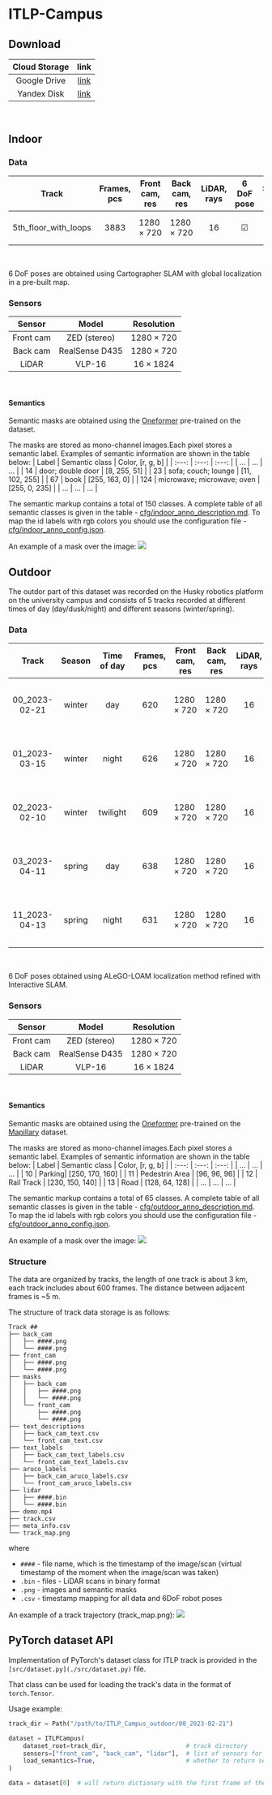 # ITLP-Campus

## Download

| Cloud Storage | link | 
|  :---: | :---: |
| Google Drive | [link](https://drive.google.com/drive/folders/14-0Ew5qVWh607tdFsovbXZsdWX-vU-Vy?usp=sharing) |
| Yandex Disk | [link](https://disk.yandex.ru/d/mw4qmSfCBEAh7w) |
<br/>

## Indoor

### Data

| Track | Frames, pcs | Front cam, res | Back cam, res | LiDAR, rays | 6 DoF pose | Semantic masks | Aruco ID | OCR Text labels |
|  :---: | :---: | :---: | :---: | :---: | :---: | :---: | :---: | :---: |
| 5th_floor_with_loops | $3883$ | $1280\times 720$ | $1280\times 720$ | 16 | &#9745; | $1280	\times 720 \times 150$  | &#9745; | &#9745; |
<br/>

6 DoF poses are obtained using Cartographer SLAM with global localization in a pre-built map.

### Sensors

| Sensor | Model | Resolution |
|  :---: | :---: | :---: |
| Front cam | ZED (stereo) | $1280\times 720$ |
| Back cam | RealSense D435 | $1280\times 720$ |
| LiDAR | VLP-16 | $16\times 1824$ |
<br/>

#### Semantics

Semantic masks are obtained using the [Oneformer](https://github.com/SHI-Labs/OneFormer)  pre-trained on the [<Dataset-name>](dataset-webpage) dataset.

The masks are stored as mono-channel images.Each pixel stores a semantic label. Examples of semantic information are shown in the table below:
| Label | Semantic class | Color, [r, g, b] |
|  :---: | :---: | :---: |
| ... | ... | ... |
| $14$ | door; double door | [8, 255, 51] |
| $23$ | sofa; couch; lounge | [11, 102, 255] |
| $67$ | book | [255, 163, 0] |
| $124$ | microwave; microwave; oven | [255, 0, 235] |
| ... | ... | ... |
<br/>

The semantic markup contains a total of $150$ classes. A complete table of all semantic classes is given in the table - [cfg/indoor_anno_description.md](cfg/indoor_anno_description.md). To map the id labels with rgb colors you should use the configuration file - [cfg/indoor_anno_config.json](cfg/indoor_anno_config.json).

An example of a mask over the image:
![](img/sem_mask_image_indoor.png)

## Outdoor
The outdor part of this dataset was recorded on the Husky robotics platform on the university campus and consists of 5 tracks recorded at different times of day (day/dusk/night) and different seasons (winter/spring).

### Data

| Track | Season | Time of day | Frames, pcs | Front cam, res | Back cam, res | LiDAR, rays | 6 DoF pose | Semantic masks | Aruco ID | OCR Text labels |
|  :---: | :---: | :---: | :---: | :---: | :---: | :---: | :---: |:---: | :---: | :---: |
| 00_2023-02-21 | winter | day | $620$ | $1280	\times 720$ | $1280	\times 720$ | 16 | &#9745; | front + back <br/> $1280	\times 720 \times 65$ classes  | &#9745; | &#9745; |
| 01_2023-03-15 | winter| night | $626$ | $1280	\times 720$ | $1280	\times 720$ | 16 | &#9745; | front + back <br/> $1280	\times 720 \times 65$ classes  |&#9745; | &#9745; |
| 02_2023-02-10 | winter | twilight | $609$ | $1280	\times 720$ | $1280	\times 720$ | 16 | &#9745; | front + back <br/> $1280	\times 720 \times 65$ classes  |&#9745; | &#9745; |
| 03_2023-04-11 | spring | day | $638$ | $1280	\times 720$ | $1280	\times 720$ | 16 | &#9745; | front + back <br/> $1280	\times 720 \times 65$ classes  |&#9745; | &#9745; |
| 11_2023-04-13 | spring | night | $631$ | $1280	\times 720$ | $1280	\times 720$ | 16 | &#9745; |  front + back <br/> $1280	\times 720 \times 65$ classes  |&#9745; | &#9745; |
<br/>

6 DoF poses obtained using ALeGO-LOAM localization method refined with Interactive SLAM.

### Sensors

| Sensor | Model | Resolution |
|  :---: | :---: | :---: |
| Front cam | ZED (stereo) | $1280	\times 720$ |
| Back cam | RealSense D435 | $1280	\times 720$ |
| LiDAR | VLP-16 | $16\times 1824$ |
<br/>

#### Semantics

Semantic masks are obtained using the [Oneformer](https://github.com/SHI-Labs/OneFormer)  pre-trained on the [Mapillary](https://paperswithcode.com/dataset/mapillary-vistas-dataset) dataset.

The masks are stored as mono-channel images.Each pixel stores a semantic label. Examples of semantic information are shown in the table below:
| Label | Semantic class | Color, [r, g, b] |
|  :---: | :---: | :---: |
| ... | ... | ... |
| 10 | Parking| [250, 170, 160] |
| 11 | Pedestrin Area | [96, 96, 96] |
| 12 | Rail Track | [230, 150, 140] |
| 13 | Road | [128, 64, 128] |
| ... | ... | ... |
<br/>

The semantic markup contains a total of $65$ classes. A complete table of all semantic classes is given in the table - [cfg/outdoor_anno_description.md](cfg/outdoor_anno_description.md). To map the id labels with rgb colors you should use the configuration file - [cfg/outdoor_anno_config.json](cfg/outdoor_anno_config.json).

An example of a mask over the image:
![](img/segmentation_mask_over_image_demo.png)

### Structure

The data are organized by tracks, the length of one track is about 3 km, each track includes about 600 frames. The distance between adjacent frames is ~5 m.

The structure of track data storage is as follows:
```text
Track ##
├── back_cam
│   ├── ####.png
│   └── ####.png
├── front_cam
│   ├── ####.png
│   └── ####.png
├── masks
│   ├── back_cam
│   │   ├── ####.png
│   │   └── ####.png
│   └── front_cam
│       ├── ####.png
│       └── ####.png
├── text_descriptions
│   ├── back_cam_text.csv
│   └── front_cam_text.csv
├── text_labels
│   ├── back_cam_text_labels.csv
│   └── front_cam_text_labels.csv
├── aruco_labels
│   ├── back_cam_aruco_labels.csv
│   └── front_cam_aruco_labels.csv
├── lidar
│   ├── ####.bin
│   └── ####.bin
├── demo.mp4
├── track.csv
├── meta_info.csv
└── track_map.png
```

where

- `####` - file name, which is the timestamp of the image/scan (virtual timestamp of the moment when the image/scan was taken)
- `.bin` - files - LiDAR scans in binary format
- `.png` - images and semantic masks
- `.csv` - timestamp mapping for all data and 6DoF robot poses


An example of a track trajectory  (track_map.png):
![](img/00_track_map.png)


## PyTorch dataset API

Implementation of PyTorch's dataset class for ITLP track is provided in the `[src/dataset.py](./src/dataset.py)` file.

That class can be used for loading the track's data in the format of `torch.Tensor`.

Usage example:

```python
track_dir = Path("/path/to/ITLP_Campus_outdoor/00_2023-02-21")

dataset = ITLPCampus(
    dataset_root=track_dir,                      # track directory
    sensors=["front_cam", "back_cam", "lidar"],  # list of sensors for which you want to load data
    load_semantics=True,                         # whether to return semantic masks for cameras
)

data = dataset[0]  # will return dictionary with the first frame of the track
```
